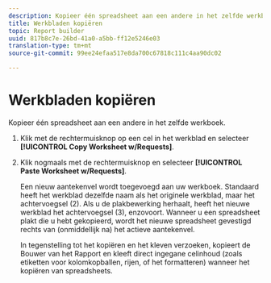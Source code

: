 ```yaml
---
description: Kopieer één spreadsheet aan een andere in het zelfde werkboek.
title: Werkbladen kopiëren
topic: Report builder
uuid: 817b8c7e-26bd-41a0-a5bb-ff12e5246e03
translation-type: tm+mt
source-git-commit: 99ee24efaa517e8da700c67818c111c4aa90dc02

---
```



# Werkbladen kopiëren

Kopieer één spreadsheet aan een andere in het zelfde werkboek.

1. Klik met de rechtermuisknop op een cel in het werkblad en selecteer **[!UICONTROL Copy Worksheet w/Requests]**.
1. Klik nogmaals met de rechtermuisknop en selecteer **[!UICONTROL Paste Worksheet w/Requests]**.

   Een nieuw aantekenvel wordt toegevoegd aan uw werkboek. Standaard heeft het werkblad dezelfde naam als het originele werkblad, maar het achtervoegsel (2). Als u de plakbewerking herhaalt, heeft het nieuwe werkblad het achtervoegsel (3), enzovoort. Wanneer u een spreadsheet plakt die u hebt gekopieerd, wordt het nieuwe spreadsheet gevestigd rechts van (onmiddellijk na) het actieve aantekenvel.

   In tegenstelling tot het kopiëren en het kleven verzoeken, kopieert de Bouwer van het Rapport en kleeft direct ingegane celinhoud (zoals etiketten voor kolomkopballen, rijen, of het formatteren) wanneer het kopiëren van spreadsheets.
